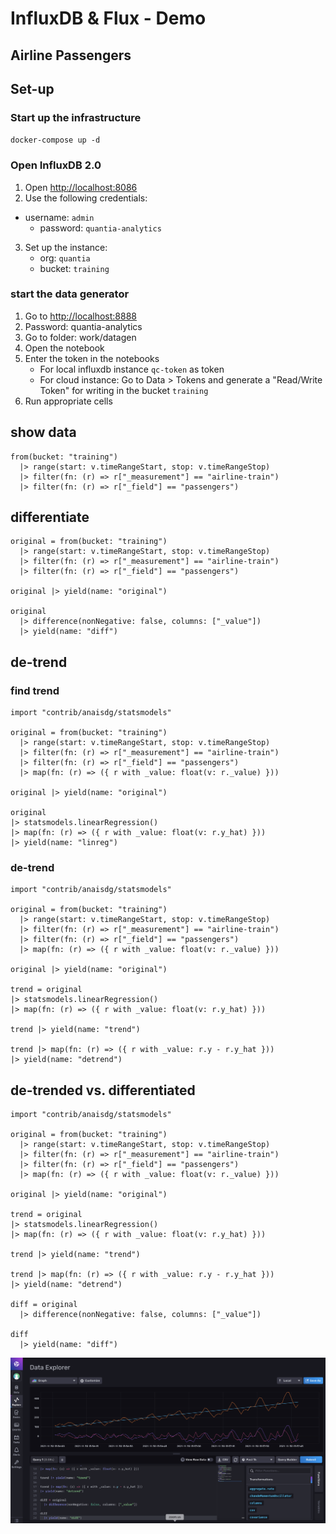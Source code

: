 # InfluxDB & Flux - Demo
## Airline Passengers

## Set-up
### Start up the infrastructure

`docker-compose up -d`

### Open InfluxDB 2.0

1. Open [http://localhost:8086](http://localhost:8086)
2. Use the following credentials:
  * username: `admin`
	* password: `quantia-analytics`
3. Set up the instance:
	* org: `quantia`
	* bucket: `training`

### start the data generator

1.  Go to [http://localhost:8888](http://localhost:8888)
2.  Password: quantia-analytics
3.  Go to folder: work/datagen
4.  Open the notebook
5.  Enter the token in the notebooks
    * For local influxdb instance `qc-token` as token
    * For cloud instance: Go to Data > Tokens and generate a "Read/Write Token" for writing in the bucket `training`
6.  Run appropriate cells

## show data

```
from(bucket: "training")
  |> range(start: v.timeRangeStart, stop: v.timeRangeStop)
  |> filter(fn: (r) => r["_measurement"] == "airline-train")
  |> filter(fn: (r) => r["_field"] == "passengers")
```  

## differentiate

```
original = from(bucket: "training")
  |> range(start: v.timeRangeStart, stop: v.timeRangeStop)
  |> filter(fn: (r) => r["_measurement"] == "airline-train")
  |> filter(fn: (r) => r["_field"] == "passengers")

original |> yield(name: "original")

original
  |> difference(nonNegative: false, columns: ["_value"])
  |> yield(name: "diff")
```

## de-trend

### find trend

```
import "contrib/anaisdg/statsmodels"

original = from(bucket: "training")
  |> range(start: v.timeRangeStart, stop: v.timeRangeStop)
  |> filter(fn: (r) => r["_measurement"] == "airline-train")
  |> filter(fn: (r) => r["_field"] == "passengers")
  |> map(fn: (r) => ({ r with _value: float(v: r._value) }))

original |> yield(name: "original")

original   
|> statsmodels.linearRegression()
|> map(fn: (r) => ({ r with _value: float(v: r.y_hat) }))
|> yield(name: "linreg")
```

### de-trend

```
import "contrib/anaisdg/statsmodels"

original = from(bucket: "training")
  |> range(start: v.timeRangeStart, stop: v.timeRangeStop)
  |> filter(fn: (r) => r["_measurement"] == "airline-train")
  |> filter(fn: (r) => r["_field"] == "passengers")
  |> map(fn: (r) => ({ r with _value: float(v: r._value) }))

original |> yield(name: "original")

trend = original   
|> statsmodels.linearRegression()
|> map(fn: (r) => ({ r with _value: float(v: r.y_hat) }))

trend |> yield(name: "trend")

trend |> map(fn: (r) => ({ r with _value: r.y - r.y_hat }))
|> yield(name: "detrend")
```


## de-trended vs. differentiated

```
import "contrib/anaisdg/statsmodels"

original = from(bucket: "training")
  |> range(start: v.timeRangeStart, stop: v.timeRangeStop)
  |> filter(fn: (r) => r["_measurement"] == "airline-train")
  |> filter(fn: (r) => r["_field"] == "passengers")
  |> map(fn: (r) => ({ r with _value: float(v: r._value) }))

original |> yield(name: "original")

trend = original   
|> statsmodels.linearRegression()
|> map(fn: (r) => ({ r with _value: float(v: r.y_hat) }))

trend |> yield(name: "trend")

trend |> map(fn: (r) => ({ r with _value: r.y - r.y_hat }))
|> yield(name: "detrend")

diff = original 
  |> difference(nonNegative: false, columns: ["_value"])

diff
  |> yield(name: "diff")
```

![](img/res.png)



